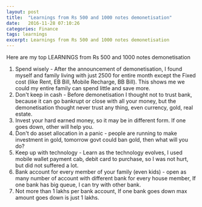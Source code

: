 ```yaml
---
layout: post
title:  "Learnings from Rs 500 and 1000 notes demonetisation"
date:   2016-11-28 07:10:26
categories: Finance
tags: learnings
excerpt: Learnings from Rs 500 and 1000 notes demonetisation
---
```


Here are my top LEARNINGS from Rs 500 and 1000 notes demonetisation

1. Spend wisely - After the announcement of demonetisation, I found myself and family living with just 2500 for entire month except the Fixed cost (like Rent, EB Bill, Mobile Recharge, BB Bill). This shows me we could my entire family can spend little and save more.
2. Don't keep in cash - Before demonetisation I thought not to trust bank, because it can go bankrupt or close with all your money, but the demonetisation thought never trust any thing, even currency, gold, real estate.
3. Invest your hard earned money, so it may be in different form. If one goes down, other will help you.
4. Don't do asset allocation in a panic - people are running to make investment in gold, tomorrow govt could ban gold, then what will you do?
5. Keep up with technology - Learn as the technology evolves, I used mobile wallet payment cab, debit card to purchase, so I was not hurt, but did not suffered a lot.
6. Bank account for every member of your family (even kids) - open as many number of account with different bank for every house member, If one bank has big queue, I can try with other bank.
7. Not more than 1 lakhs per bank account, If one bank goes down max amount goes down is just 1 lakhs.
